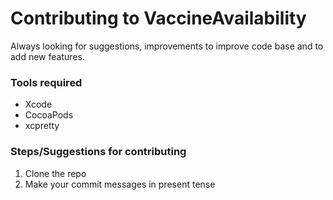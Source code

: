 # Contributing to VaccineAvailability
Always looking for suggestions, improvements to improve code base and to add new features.

### Tools required

- Xcode
- CocoaPods
- xcpretty

### Steps/Suggestions for contributing

1. Clone the repo
2. Make your commit messages in present tense
